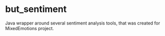 # but_sentiment
Java wrapper around several sentiment analysis tools, that was created for MixedEmotions project.
